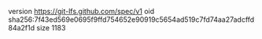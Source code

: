 version https://git-lfs.github.com/spec/v1
oid sha256:7f43ed569e0695f9ffd754652e90919c5654ad519c7fd74aa27adcffd84a2f1d
size 1183
